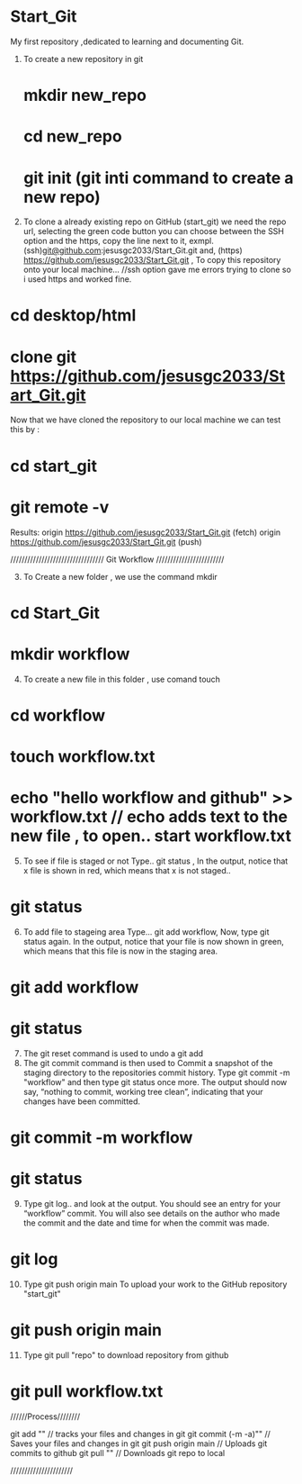 # Start_Git
My first repository ,dedicated to learning and documenting Git.

1) To create a new repository in git
    # mkdir new_repo
    # cd new_repo
    # git init   (git inti command to create a new repo) 

  2) To clone a already existing repo on GitHub (start_git) we need the repo url,
  selecting the green code button you can choose between the SSH option and the https,
  copy the line next to it,  exmpl.(ssh)git@github.com:jesusgc2033/Start_Git.git and,
  (https) https://github.com/jesusgc2033/Start_Git.git ,
  To copy this repository onto your local machine...        //ssh option gave me errors trying to clone so i used https and worked fine.
   
   # cd desktop/html
   # clone git https://github.com/jesusgc2033/Start_Git.git
  Now that we have cloned the repository to our local machine we can test this by :
   # cd start_git
   # git remote -v
   Results:
origin  https://github.com/jesusgc2033/Start_Git.git (fetch)
origin  https://github.com/jesusgc2033/Start_Git.git (push)

/////////////////////////////////  Git Workflow  ////////////////////////

3) To Create a new folder , we use the command mkdir
  # cd Start_Git
  # mkdir workflow
  
4) To create a new file in this folder , use comand touch
  # cd workflow
  # touch workflow.txt
  # echo "hello workflow and github" >> workflow.txt     // echo adds text to the new file , to open.. start workflow.txt

5) To see if file is staged or not Type.. git status , 
In the output, notice that x file is shown in red, which means that x is not staged..
 # git status

6) To add file to stageing area Type... git add workflow,
Now, type git status again. In the output, notice that your file is now shown in green,
which means that this file is now in the staging area.

  # git add workflow
  # git status
  
7) The git reset command is used to undo a git add
8) The git commit command is then used to Commit a snapshot of the staging directory to the repositories commit history.
Type git commit -m "workflow" and then type git status once more. The output should now say, “nothing to commit, working tree clean”, indicating that your changes have been committed. 

  # git commit -m workflow
  # git status
  
9) Type git log.. and look at the output. You should see an entry for your “workflow” commit. You will also see details on the author who made the commit and the date and time for when the commit was made.
  
  # git log
  
10) Type git push origin main To upload your work to the GitHub repository "start_git"

  # git push origin main
 
 11) Type git pull "repo" to download repository from github
 
  # git pull workflow.txt
  
 //////Process////////
 
 git add ""             // tracks your files and changes in git
 git commit (-m -a)""   // Saves your files and changes in git
 git push origin main   // Uploads git commits to github
 git pull ""            // Downloads git repo to local
 
 //////////////////////
 
 
  
  
  
 



